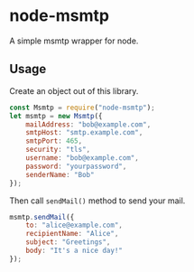 # node-msmtp

A simple msmtp wrapper for node. 

## Usage

Create an object out of this library.

```javascript
const Msmtp = require("node-msmtp");
let msmtp = new Msmtp({
    mailAddress: "bob@example.com",
    smtpHost: "smtp.example.com",
    smtpPort: 465,
    security: "tls",
    username: "bob@example.com",
    password: "yourpassword",
    senderName: "Bob"
});
```

Then call `sendMail()` method to send your mail.

```javascript
msmtp.sendMail({
    to: "alice@example.com",
    recipientName: "Alice",
    subject: "Greetings",
    body: "It's a nice day!"
});
```
